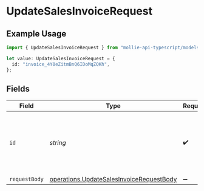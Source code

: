 # UpdateSalesInvoiceRequest

## Example Usage

```typescript
import { UpdateSalesInvoiceRequest } from "mollie-api-typescript/models/operations";

let value: UpdateSalesInvoiceRequest = {
  id: "invoice_4Y0eZitmBnQ6IDoMqZQKh",
};
```

## Fields

| Field                                                                                                | Type                                                                                                 | Required                                                                                             | Description                                                                                          | Example                                                                                              |
| ---------------------------------------------------------------------------------------------------- | ---------------------------------------------------------------------------------------------------- | ---------------------------------------------------------------------------------------------------- | ---------------------------------------------------------------------------------------------------- | ---------------------------------------------------------------------------------------------------- |
| `id`                                                                                                 | *string*                                                                                             | :heavy_check_mark:                                                                                   | Provide the ID of the item you want to perform this operation on.                                    | invoice_4Y0eZitmBnQ6IDoMqZQKh                                                                        |
| `requestBody`                                                                                        | [operations.UpdateSalesInvoiceRequestBody](../../models/operations/updatesalesinvoicerequestbody.md) | :heavy_minus_sign:                                                                                   | N/A                                                                                                  |                                                                                                      |
